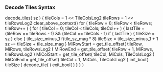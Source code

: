 ### Decode Tiles Syntax

<div class="syntax">
decode_tiles( sz ) {
    tileCols = 1 << TileColsLog2
    tileRows = 1 << tileRowsLog2
    clear_above_context()
    for ( tileRow = 0; tileRow < tileRows; tileRow++ ) {
        for ( tileCol = 0; tileCol < tileCols; tileCol++ ) {
            lastTile = (tileRow == tileRows - 1) && (tileCol == tileCols - 1)
            if ( lastTile ) {
                tileSize = sz
            } else {
                tile_size_minus_1 f(tile_sz_mag * 8)
                tileSize = tile_size_minus_1 + 1
                sz -= tileSize + tile_size_mag
            }
            MiRowStart = get_tile_offset( tileRow, MiRows, tileRowsLog2 )
            MiRowEnd = get_tile_offset( tileRow + 1, MiRows, tileRowsLog2 )
            MiColStart = get_tile_offset( tileCol, MiCols, TileColsLog2 )
            MiColEnd = get_tile_offset( tileCol + 1, MiCols, TileColsLog2 )
            init_bool( tileSize )
            decode_tile( )
            exit_bool( )
        }
    }
}
</div>
